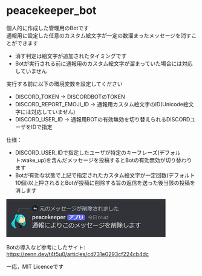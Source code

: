 # peacekeeper_bot

個人的に作成した管理用のBotです  
通報用に設定した任意のカスタム絵文字が一定の数溜まったメッセージを消すことができます    
+ 消す判定は絵文字が追加されたタイミングです  
+ Botが実行される前に通報用のカスタム絵文字が溜まっていた場合には対応していません  

実行する前に以下の環境変数を設定してください  

+ DISCORD_TOKEN → DISCORDBOTのTOKEN  
+ DISCORD_REPORT_EMOJI_ID → 通報用カスタム絵文字のID(Unicode絵文字には対応していません)  
+ DISCORD_USER_ID → 通報用BOTの有効無効を切り替えられるDISCORDユーザをIDで指定  

仕様：  
+ DISCORD_USER_IDで指定したユーザが特定のキーフレーズ(デフォルト:wake_up)を含んだメッセージを投稿するとBotの有効無効が切り替わります  
+ Botが有効な状態で上記で指定されたカスタム絵文字が一定回数(デフォルト10個)以上押されるとBotが投稿に削除する旨の返信を送った後当該の投稿を消します  

![bot_image](./figures/bot_image.png)

Botの導入など参考にしたサイト:
https://zenn.dev/t4t5u0/articles/cd731e0293cf224cb4dc

一応，MIT Licenceです